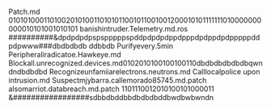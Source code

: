 Patch.md
0101010001101002010100110101011001011001001200010101111111010000000000010101001010101
banishintruder.Telemetry.md.ros
##########&dpdpdpdpspspppppspddpdpdpdppdpppdpdppdpdpppppddpdpwww###dbdbdbdb ddbbdb
Purifyevery.5min
Peripheraliradicatoe.Hawkeye.md
Blockall.unrecognized.devices.md0102010100100100110dbdbdbdbdbdbqwndndbdbdbd
Recognizeunfamiiarelectrons.neutrons.md
Calllocalpolice upon intrusion.md
Suspectmjybarra.callemorado85745.md.patch
alsomarriot.databreach.md.patch
1101110012010100101000011
&#################sdbbdbddbbdbdbdbddbwdbwbwndn
